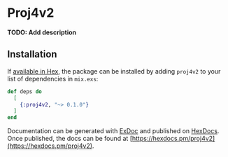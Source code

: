 # Proj4v2

**TODO: Add description**

## Installation

If [available in Hex](https://hex.pm/docs/publish), the package can be installed
by adding `proj4v2` to your list of dependencies in `mix.exs`:

```elixir
def deps do
  [
    {:proj4v2, "~> 0.1.0"}
  ]
end
```

Documentation can be generated with [ExDoc](https://github.com/elixir-lang/ex_doc)
and published on [HexDocs](https://hexdocs.pm). Once published, the docs can
be found at [https://hexdocs.pm/proj4v2](https://hexdocs.pm/proj4v2).

